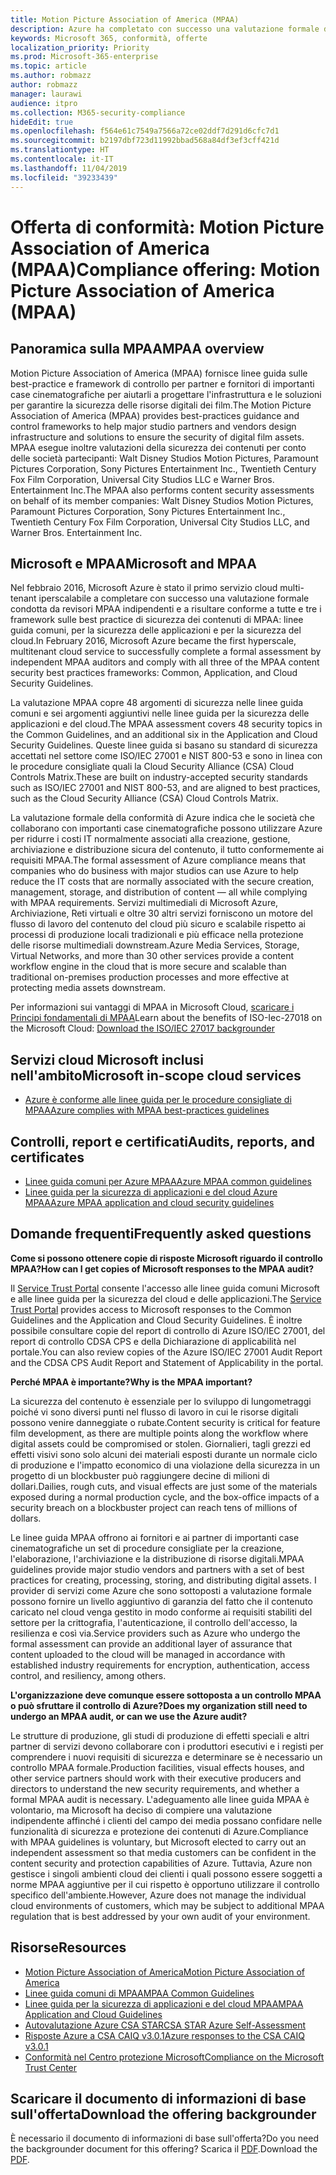 ```yaml
---
title: Motion Picture Association of America (MPAA)
description: Azure ha completato con successo una valutazione formale da parte di Motion Picture Association of America.
keywords: Microsoft 365, conformità, offerte
localization_priority: Priority
ms.prod: Microsoft-365-enterprise
ms.topic: article
ms.author: robmazz
author: robmazz
manager: laurawi
audience: itpro
ms.collection: M365-security-compliance
hideEdit: true
ms.openlocfilehash: f564e61c7549a7566a72ce02ddf7d291d6cfc7d1
ms.sourcegitcommit: b2197dbf723d11992bbad568a84df3ef3cff421d
ms.translationtype: HT
ms.contentlocale: it-IT
ms.lasthandoff: 11/04/2019
ms.locfileid: "39233439"
---
```

# <a name="compliance-offering-motion-picture-association-of-america-mpaa"></a><span data-ttu-id="9b7f6-104">Offerta di conformità: Motion Picture Association of America (MPAA)</span><span class="sxs-lookup"><span data-stu-id="9b7f6-104">Compliance offering: Motion Picture Association of America (MPAA)</span></span>

## <a name="mpaa-overview"></a><span data-ttu-id="9b7f6-105">Panoramica sulla MPAA</span><span class="sxs-lookup"><span data-stu-id="9b7f6-105">MPAA overview</span></span>

<span data-ttu-id="9b7f6-106">Motion Picture Association of America (MPAA) fornisce linee guida sulle best-practice e framework di controllo per partner e fornitori di importanti case cinematografiche per aiutarli a progettare l'infrastruttura e le soluzioni per garantire la sicurezza delle risorse digitali dei film.</span><span class="sxs-lookup"><span data-stu-id="9b7f6-106">The Motion Picture Association of America (MPAA) provides best-practices guidance and control frameworks to help major studio partners and vendors design infrastructure and solutions to ensure the security of digital film assets.</span></span> <span data-ttu-id="9b7f6-107">MPAA esegue inoltre valutazioni della sicurezza dei contenuti per conto delle società partecipanti: Walt Disney Studios Motion Pictures, Paramount Pictures Corporation, Sony Pictures Entertainment Inc., Twentieth Century Fox Film Corporation, Universal City Studios LLC e Warner Bros. Entertainment Inc.</span><span class="sxs-lookup"><span data-stu-id="9b7f6-107">The MPAA also performs content security assessments on behalf of its member companies: Walt Disney Studios Motion Pictures, Paramount Pictures Corporation, Sony Pictures Entertainment Inc., Twentieth Century Fox Film Corporation, Universal City Studios LLC, and Warner Bros. Entertainment Inc.</span></span>

## <a name="microsoft-and-mpaa"></a><span data-ttu-id="9b7f6-108">Microsoft e MPAA</span><span class="sxs-lookup"><span data-stu-id="9b7f6-108">Microsoft and MPAA</span></span>

<span data-ttu-id="9b7f6-109">Nel febbraio 2016, Microsoft Azure è stato il primo servizio cloud multi-tenant iperscalabile a completare con successo una valutazione formale condotta da revisori MPAA indipendenti e a risultare conforme a tutte e tre i framework sulle best practice di sicurezza dei contenuti di MPAA: linee guida comuni, per la sicurezza delle applicazioni e per la sicurezza del cloud.</span><span class="sxs-lookup"><span data-stu-id="9b7f6-109">In February 2016, Microsoft Azure became the first hyperscale, multitenant cloud service to successfully complete a formal assessment by independent MPAA auditors and comply with all three of the MPAA content security best practices frameworks: Common, Application, and Cloud Security Guidelines.</span></span>

<span data-ttu-id="9b7f6-110">La valutazione MPAA copre 48 argomenti di sicurezza nelle linee guida comuni e sei argomenti aggiuntivi nelle linee guida per la sicurezza delle applicazioni e del cloud.</span><span class="sxs-lookup"><span data-stu-id="9b7f6-110">The MPAA assessment covers 48 security topics in the Common Guidelines, and an additional six in the Application and Cloud Security Guidelines.</span></span> <span data-ttu-id="9b7f6-111">Queste linee guida si basano su standard di sicurezza accettati nel settore come ISO/IEC 27001 e NIST 800-53 e sono in linea con le procedure consigliate quali la Cloud Security Alliance (CSA) Cloud Controls Matrix.</span><span class="sxs-lookup"><span data-stu-id="9b7f6-111">These are built on industry-accepted security standards such as ISO/IEC 27001 and NIST 800-53, and are aligned to best practices, such as the Cloud Security Alliance (CSA) Cloud Controls Matrix.</span></span>

<span data-ttu-id="9b7f6-112">La valutazione formale della conformità di Azure indica che le società che collaborano con importanti case cinematografiche possono utilizzare Azure per ridurre i costi IT normalmente associati alla creazione, gestione, archiviazione e distribuzione sicura del contenuto, il tutto conformemente ai requisiti MPAA.</span><span class="sxs-lookup"><span data-stu-id="9b7f6-112">The formal assessment of Azure compliance means that companies who do business with major studios can use Azure to help reduce the IT costs that are normally associated with the secure creation, management, storage, and distribution of content — all while complying with MPAA requirements.</span></span> <span data-ttu-id="9b7f6-113">Servizi multimediali di Microsoft Azure, Archiviazione, Reti virtuali e oltre 30 altri servizi forniscono un motore del flusso di lavoro del contenuto del cloud più sicuro e scalabile rispetto ai processi di produzione locali tradizionali e più efficace nella protezione delle risorse multimediali downstream.</span><span class="sxs-lookup"><span data-stu-id="9b7f6-113">Azure Media Services, Storage, Virtual Networks, and more than 30 other services provide a content workflow engine in the cloud that is more secure and scalable than traditional on-premises production processes and more effective at protecting media assets downstream.</span></span>

<span data-ttu-id="9b7f6-114">Per informazioni sui vantaggi di MPAA in Microsoft Cloud, [scaricare i Principi fondamentali di MPAA](https://aka.ms/mpaa-backgrounder)</span><span class="sxs-lookup"><span data-stu-id="9b7f6-114">Learn about the benefits of ISO-Iec-27018 on the Microsoft Cloud: [Download the ISO/IEC 27017 backgrounder](https://aka.ms/mpaa-backgrounder)</span></span>

## <a name="microsoft-in-scope-cloud-services"></a><span data-ttu-id="9b7f6-115">Servizi cloud Microsoft inclusi nell'ambito</span><span class="sxs-lookup"><span data-stu-id="9b7f6-115">Microsoft in-scope cloud services</span></span>

- [<span data-ttu-id="9b7f6-116">Azure è conforme alle linee guida per le procedure consigliate di MPAA</span><span class="sxs-lookup"><span data-stu-id="9b7f6-116">Azure complies with MPAA best-practices guidelines</span></span>](https://aka.ms/AzureCompliance)

## <a name="audits-reports-and-certificates"></a><span data-ttu-id="9b7f6-117">Controlli, report e certificati</span><span class="sxs-lookup"><span data-stu-id="9b7f6-117">Audits, reports, and certificates</span></span>

- [<span data-ttu-id="9b7f6-118">Linee guida comuni per Azure MPAA</span><span class="sxs-lookup"><span data-stu-id="9b7f6-118">Azure MPAA common guidelines</span></span>](https://aka.ms/AzureMPAACommonGuidelines)
- [<span data-ttu-id="9b7f6-119">Linee guida per la sicurezza di applicazioni e del cloud Azure MPAA</span><span class="sxs-lookup"><span data-stu-id="9b7f6-119">Azure MPAA application and cloud security guidelines</span></span>](https://aka.ms/AzureMPAAApplicationandCloudSecurityGuidelines)

## <a name="frequently-asked-questions"></a><span data-ttu-id="9b7f6-120">Domande frequenti</span><span class="sxs-lookup"><span data-stu-id="9b7f6-120">Frequently asked questions</span></span>

<span data-ttu-id="9b7f6-121">**Come si possono ottenere copie di risposte Microsoft riguardo il controllo MPAA?**</span><span class="sxs-lookup"><span data-stu-id="9b7f6-121">**How can I get copies of Microsoft responses to the MPAA audit?**</span></span>

<span data-ttu-id="9b7f6-122">Il [Service Trust Portal](https://aka.ms/stphelp) consente l'accesso alle linee guida comuni Microsoft e alle linee guida per la sicurezza del cloud e delle applicazioni.</span><span class="sxs-lookup"><span data-stu-id="9b7f6-122">The [Service Trust Portal](https://aka.ms/stphelp) provides access to Microsoft responses to the Common Guidelines and the Application and Cloud Security Guidelines.</span></span> <span data-ttu-id="9b7f6-123">È inoltre possibile consultare copie del report di controllo di Azure ISO/IEC 27001, del report di controllo CDSA CPS e della Dichiarazione di applicabilità nel portale.</span><span class="sxs-lookup"><span data-stu-id="9b7f6-123">You can also review copies of the Azure ISO/IEC 27001 Audit Report and the CDSA CPS Audit Report and Statement of Applicability in the portal.</span></span>

<span data-ttu-id="9b7f6-124">**Perché MPAA è importante?**</span><span class="sxs-lookup"><span data-stu-id="9b7f6-124">**Why is the MPAA important?**</span></span>

<span data-ttu-id="9b7f6-125">La sicurezza del contenuto è essenziale per lo sviluppo di lungometraggi poiché vi sono diversi punti nel flusso di lavoro in cui le risorse digitali possono venire danneggiate o rubate.</span><span class="sxs-lookup"><span data-stu-id="9b7f6-125">Content security is critical for feature film development, as there are multiple points along the workflow where digital assets could be compromised or stolen.</span></span> <span data-ttu-id="9b7f6-126">Giornalieri, tagli grezzi ed effetti visivi sono solo alcuni dei materiali esposti durante un normale ciclo di produzione e l'impatto economico di una violazione della sicurezza in un progetto di un blockbuster può raggiungere decine di milioni di dollari.</span><span class="sxs-lookup"><span data-stu-id="9b7f6-126">Dailies, rough cuts, and visual effects are just some of the materials exposed during a normal production cycle, and the box-office impacts of a security breach on a blockbuster project can reach tens of millions of dollars.</span></span>

<span data-ttu-id="9b7f6-127">Le linee guida MPAA offrono ai fornitori e ai partner di importanti case cinematografiche un set di procedure consigliate per la creazione, l'elaborazione, l'archiviazione e la distribuzione di risorse digitali.</span><span class="sxs-lookup"><span data-stu-id="9b7f6-127">MPAA guidelines provide major studio vendors and partners with a set of best practices for creating, processing, storing, and distributing digital assets.</span></span> <span data-ttu-id="9b7f6-128">I provider di servizi come Azure che sono sottoposti a valutazione formale possono fornire un livello aggiuntivo di garanzia del fatto che il contenuto caricato nel cloud venga gestito in modo conforme ai requisiti stabiliti del settore per la crittografia, l'autenticazione, il controllo dell'accesso, la resilienza e così via.</span><span class="sxs-lookup"><span data-stu-id="9b7f6-128">Service providers such as Azure who undergo the formal assessment can provide an additional layer of assurance that content uploaded to the cloud will be managed in accordance with established industry requirements for encryption, authentication, access control, and resiliency, among others.</span></span>

<span data-ttu-id="9b7f6-129">**L'organizzazione deve comunque essere sottoposta a un controllo MPAA o può sfruttare il controllo di Azure?**</span><span class="sxs-lookup"><span data-stu-id="9b7f6-129">**Does my organization still need to undergo an MPAA audit, or can we use the Azure audit?**</span></span>

<span data-ttu-id="9b7f6-130">Le strutture di produzione, gli studi di produzione di effetti speciali e altri partner di servizi devono collaborare con i produttori esecutivi e i registi per comprendere i nuovi requisiti di sicurezza e determinare se è necessario un controllo MPAA formale.</span><span class="sxs-lookup"><span data-stu-id="9b7f6-130">Production facilities, visual effects houses, and other service partners should work with their executive producers and directors to understand the new security requirements, and whether a formal MPAA audit is necessary.</span></span> <span data-ttu-id="9b7f6-131">L'adeguamento alle linee guida MPAA è volontario, ma Microsoft ha deciso di compiere una valutazione indipendente affinché i clienti del campo dei media possano confidare nelle funzionalità di sicurezza e protezione dei contenuti di Azure.</span><span class="sxs-lookup"><span data-stu-id="9b7f6-131">Compliance with MPAA guidelines is voluntary, but Microsoft elected to carry out an independent assessment so that media customers can be confident in the content security and protection capabilities of Azure.</span></span> <span data-ttu-id="9b7f6-132">Tuttavia, Azure non gestisce i singoli ambienti cloud dei clienti i quali possono essere soggetti a norme MPAA aggiuntive per il cui rispetto è opportuno utilizzare il controllo specifico dell'ambiente.</span><span class="sxs-lookup"><span data-stu-id="9b7f6-132">However, Azure does not manage the individual cloud environments of customers, which may be subject to additional MPAA regulation that is best addressed by your own audit of your environment.</span></span>

## <a name="resources"></a><span data-ttu-id="9b7f6-133">Risorse</span><span class="sxs-lookup"><span data-stu-id="9b7f6-133">Resources</span></span>

- [<span data-ttu-id="9b7f6-134">Motion Picture Association of America</span><span class="sxs-lookup"><span data-stu-id="9b7f6-134">Motion Picture Association of America</span></span>](https://www.mpaa.org/)
- [<span data-ttu-id="9b7f6-135">Linee guida comuni di MPAA</span><span class="sxs-lookup"><span data-stu-id="9b7f6-135">MPAA Common Guidelines</span></span>](https://www.mpaa.org/wp-content/uploads/2015/11/MPAA-Best-Practices-Common-Guidelines_V3_0_2015_04_02_FINAL-r7.pdf)
- [<span data-ttu-id="9b7f6-136">Linee guida per la sicurezza di applicazioni e del cloud MPAA</span><span class="sxs-lookup"><span data-stu-id="9b7f6-136">MPAA Application and Cloud Guidelines</span></span>](https://www.mpaa.org/wp-content/uploads/2015/12/MPAA-Best-Practices-App-and-Cloud_V1-0-20150507-RELEASE-CANDIDATE-6.docx)
- [<span data-ttu-id="9b7f6-137">Autovalutazione Azure CSA STAR</span><span class="sxs-lookup"><span data-stu-id="9b7f6-137">CSA STAR Azure Self-Assessment</span></span>](https://www.microsoft.com/TrustCenter/Compliance/CSA-self-assessment)
- [<span data-ttu-id="9b7f6-138">Risposte Azure a CSA CAIQ v3.0.1</span><span class="sxs-lookup"><span data-stu-id="9b7f6-138">Azure responses to the CSA CAIQ v3.0.1</span></span>](https://gallery.technet.microsoft.com/Azure-Responses-to-CSA-46034a11)
- [<span data-ttu-id="9b7f6-139">Conformità nel Centro protezione Microsoft</span><span class="sxs-lookup"><span data-stu-id="9b7f6-139">Compliance on the Microsoft Trust Center</span></span>](https://www.microsoft.com/trust-center/compliance/compliance-overview)

## <a name="download-the-offering-backgrounder"></a><span data-ttu-id="9b7f6-140">Scaricare il documento di informazioni di base sull'offerta</span><span class="sxs-lookup"><span data-stu-id="9b7f6-140">Download the offering backgrounder</span></span>

<span data-ttu-id="9b7f6-141">È necessario il documento di informazioni di base sull'offerta?</span><span class="sxs-lookup"><span data-stu-id="9b7f6-141">Do you need the backgrounder document for this offering?</span></span> <span data-ttu-id="9b7f6-142">Scarica il [PDF](https://download.microsoft.com/download/7/A/1/7A19B051-3399-4222-BEF1-E6E3E0A17961/MPAA_Backgrounder.pdf).</span><span class="sxs-lookup"><span data-stu-id="9b7f6-142">Download the [PDF](https://download.microsoft.com/download/7/A/1/7A19B051-3399-4222-BEF1-E6E3E0A17961/MPAA_Backgrounder.pdf).</span></span>
